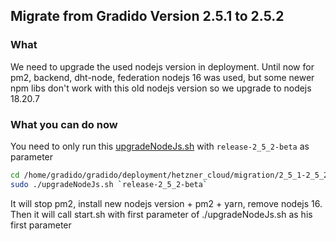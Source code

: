 ## Migrate from Gradido Version 2.5.1 to 2.5.2
### What
We need to upgrade the used nodejs version in deployment. Until now for pm2, backend, dht-node, federation nodejs 16 was used,
but some newer npm libs don't work with this old nodejs version so we upgrade to nodejs 18.20.7

### What you can do now
You need to only run this [upgradeNodeJs.sh](upgradeNodeJs.sh) with `release-2_5_2-beta` as parameter
```bash
cd /home/gradido/gradido/deployment/hetzner_cloud/migration/2_5_1-2_5_2
sudo ./upgradeNodeJs.sh `release-2_5_2-beta`
```

It will stop pm2, install new nodejs version + pm2 + yarn, remove nodejs 16.
Then it will call start.sh with first parameter of ./upgradeNodeJs.sh as his first parameter

